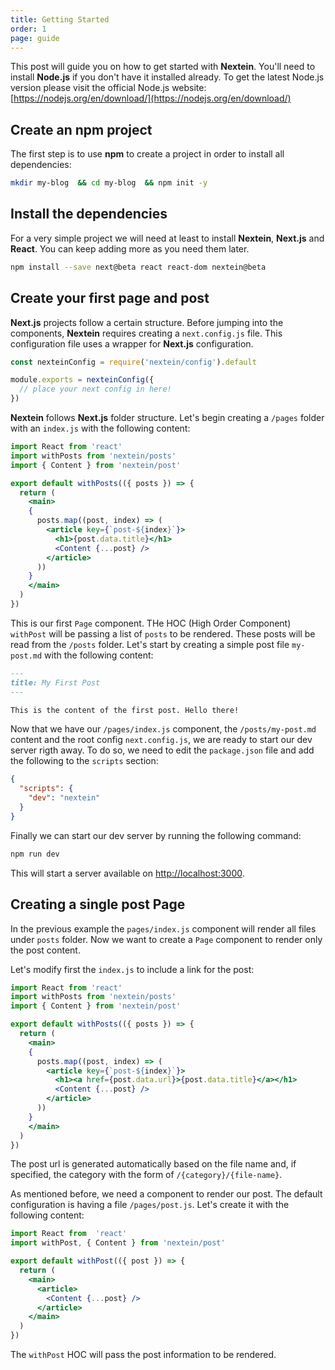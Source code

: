 ```yaml
---
title: Getting Started
order: 1
page: guide
---
```


This post will guide you on how to get started with **Nextein**. You'll need to install **Node.js** if you don't have it installed already. To get the latest Node.js version please visit the official Node.js website: [https://nodejs.org/en/download/](https://nodejs.org/en/download/)

## Create an npm project

The first step is to use **npm** to create a project in order to install all dependencies:

```bash
mkdir my-blog  && cd my-blog  && npm init -y

```
## Install the dependencies

For a very simple project we will need at least to install **Nextein**, **Next.js** and **React**. You can keep adding more as you need them later.

```bash
npm install --save next@beta react react-dom nextein@beta

```
## Create your first page and post

**Next.js** projects follow a certain structure. Before jumping into the components, **Nextein** requires creating a `next.config.js` file. This configuration file uses a wrapper for **Next.js** configuration.

```js
const nexteinConfig = require('nextein/config').default

module.exports = nexteinConfig({
  // place your next config in here!
})
```

**Nextein** follows **Next.js** folder structure. Let's begin creating a `/pages` folder with an `index.js` with the following content:

```jsx
import React from 'react'
import withPosts from 'nextein/posts'
import { Content } from 'nextein/post'

export default withPosts(({ posts }) => {
  return (
    <main>
    {
      posts.map((post, index) => (        
        <article key={`post-${index}`}>
          <h1>{post.data.title}</h1>
          <Content {...post} />
        </article>
      ))
    }
    </main>
  )
})

```

This is our first `Page` component. THe HOC (High Order Component) `withPost` will be passing a list of `posts` to be rendered. These posts will be read from the `/posts` folder. Let's start by creating a simple post file `my-post.md` with the following content:

```md
---
title: My First Post
---

This is the content of the first post. Hello there! 
```

Now that we have our `/pages/index.js` component, the `/posts/my-post.md` content and the root config `next.config.js`, we are ready to start our dev server rigth away. To do so, we need to edit the `package.json` file and add the following to the `scripts` section:

```json
{
  "scripts": {
    "dev": "nextein"
  }
}

```
Finally we can start our dev server by running the following command:

```bash
npm run dev
```

This will start a server available on [http://localhost:3000](http://localhost:3000).

## Creating a single post Page

In the previous example the `pages/index.js` component will render all files under `posts` folder. Now we want to create a `Page` component to render only the post content.

Let's modify first the `index.js` to include a link for the post:

```jsx
import React from 'react'
import withPosts from 'nextein/posts'
import { Content } from 'nextein/post'

export default withPosts(({ posts }) => {
  return (
    <main>
    {
      posts.map((post, index) => (        
        <article key={`post-${index}`}>
          <h1><a href={post.data.url}>{post.data.title}</a></h1>
          <Content {...post} />
        </article>
      ))
    }
    </main>
  )
})

```

The post url is generated automatically based on the file name and, if specified, the category with the form of `/{category}/{file-name}`.

As mentioned before, we need a component to render our post. The default configuration is having a file  `/pages/post.js`. Let's create it with the following content:

```jsx
import React from  'react'
import withPost, { Content } from 'nextein/post'

export default withPost(({ post }) => {
  return (
    <main>
      <article>
        <Content {...post} />
      </article>
    </main>
  )
})

```

The `withPost` HOC will pass the post information to be rendered.
